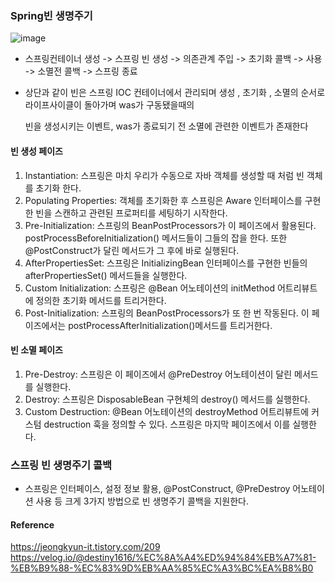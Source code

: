 ### Spring빈 생명주기
![image](https://github.com/alstjq8251/Cs-tech/assets/98382954/ca45c3fa-cfef-46ad-8352-dcbbc15ae567)

- 스프링컨테이너 생성 -> 스프링 빈 생성 -> 의존관계 주입 -> 초기화 콜백 -> 사용 -> 소멸전 콜백 -> 스프링 종료
- 상단과 같이 빈은 스프링 IOC 컨테이너에서 관리되며 생성 , 초기화 , 소멸의 순서로 라이프사이클이 돌아가며 was가 구동됐을때의 

  빈을 생성시키는 이벤트, was가 종료되기 전 소멸에 관련한 이벤트가 존재한다
#### 빈 생성 페이즈
1. Instantiation: 스프링은 마치 우리가 수동으로 자바 객체를 생성할 때 처럼 빈 객체를 초기화 한다.
2. Populating Properties: 객체를 초기화한 후 스프링은 Aware 인터페이스를 구현한 빈을 스캔하고 관련된 프로퍼티를 세팅하기 시작한다.
3. Pre-Initialization: 스프링의 BeanPostProcessors가 이 페이즈에서 활용된다. postProcessBeforeInitialization() 메서드들이 그들의 잡을 한다. 또한 @PostConstruct가 달린 메서드가 그 후에 바로 실행된다.
4. AfterPropertiesSet: 스프링은 InitializingBean 인터페이스를 구현한 빈들의 afterPropertiesSet() 메서드들을 실행한다.
5. Custom Initialization: 스프링은 @Bean 어노테이션의 initMethod 어트리뷰트에 정의한 초기화 메서드를 트리거한다.
6. Post-Initialization: 스프링의 BeanPostProcessors가 또 한 번 작동된다. 이 페이즈에서는 postProcessAfterInitialization()메서드를 트리거한다.

#### 빈 소멸 페이즈
1. Pre-Destroy: 스프링은 이 페이즈에서 @PreDestroy 어노테이션이 달린 메서드를 실행한다.
2. Destroy: 스프링은 DisposableBean 구현체의 destroy() 메서드를 실행한다.
3. Custom Destruction: @Bean 어노테이션의 destroyMethod 어트리뷰트에 커스텀 destruction 훅을 정의할 수 있다. 스프링은 마지막 페이즈에서 이를 실행한다.

### 스프링 빈 생명주기 콜백
- 스프링은 인터페이스, 설정 정보 활용, @PostConstruct, @PreDestroy 어노테이션 사용 등 크게 3가지 방법으로 빈 생명주기 콜백을 지원한다.



#### Reference
<https://jeongkyun-it.tistory.com/209><br>
<https://velog.io/@destiny1616/%EC%8A%A4%ED%94%84%EB%A7%81-%EB%B9%88-%EC%83%9D%EB%AA%85%EC%A3%BC%EA%B8%B0><br>
